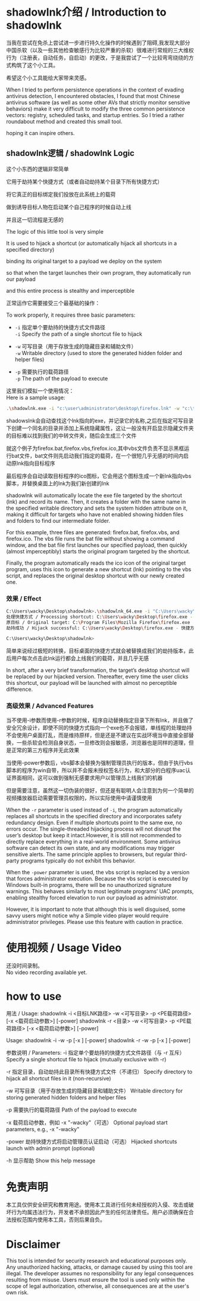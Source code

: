# shadowlnk介绍 / Introduction to shadowlnk
当我在尝试在免杀上尝试进一步进行持久化操作的时候遇到了阻碍,我发现大部分中国杀软（以及一些其他检查敏感行为比较严重的杀软）很难进行常规的三大维权行为（注册表，自动任务，自启动）的更改，于是我尝试了一个比较弯弯绕绕的方式构筑了这个小工具。

希望这个小工具能给大家带来灵感。

When I tried to perform persistence operations in the context of evading antivirus detection, I encountered obstacles,
I found that most Chinese antivirus software (as well as some other AVs that strictly monitor sensitive behaviors) make it very difficult to modify the three common persistence vectors: registry, scheduled tasks, and startup entries.
So I tried a rather roundabout method and created this small tool.

hoping it can inspire others.
## shadowlnk逻辑 / shadowlnk Logic

这个小东西的逻辑非常简单

它用于劫持某个快捷方式（或者自动劫持某个目录下所有快捷方式）

将它真正的目标绑定我们投放在此系统上的载荷

做到诱导目标人物在启动某个自己程序的时候自动上线

并且这一切流程是无感的 

The logic of this little tool is very simple

It is used to hijack a shortcut (or automatically hijack all shortcuts in a specified directory)

binding its original target to a payload we deploy on the system

so that when the target launches their own program, they automatically run our payload

and this entire process is stealthy and imperceptible

正常运作它需要接受三个最基础的操作：  

To work properly, it requires three basic parameters:

- `-i` 指定单个要劫持的快捷方式文件路径  
  `-i` Specify the path of a single shortcut file to hijack

- `-w` 可写目录（用于存放生成的隐藏目录和辅助文件）  
  `-w` Writable directory (used to store the generated hidden folder and helper files)

- `-p` 需要执行的载荷路径  
  `-p` The path of the payload to execute

这里我们模拟一个使用情况：  
Here is a sample usage:

```zsh
.\shadowlnk.exe -i "c:\user\administrator\desktop\firefox.lnk" -w "c:\test" -p "c:\test\beacon.exe"
```
shadowslnk会自动查找这个lnk指向的exe，并记录它的名称,之后在指定可写目录下创建一个同名的目录并添加上系统隐藏属性，这让一般没有开启显示隐藏文件夹的目标难以找到我们的中转文件夹，随后会生成三个文件

就这个例子为firefox.bat,firefox.vbs,firefox.ico,其中vbs文件负责不显示黑框运行bat文件，bat文件则先启动我们指定的载荷，在一个很短几乎无感的时间内启动原lnk指向目标程序

最后程序会自动读取目标程序的ico图标，它会用这个图标生成一个新lnk指向vbs脚本，并替换桌面上的lnk为我们新创建的lnk

shadowlnk will automatically locate the exe file targeted by the shortcut (lnk) and record its name. Then, it creates a folder with the same name in the specified writable directory and sets the system hidden attribute on it, making it difficult for targets who have not enabled showing hidden files and folders to find our intermediate folder.

For this example, three files are generated: firefox.bat, firefox.vbs, and firefox.ico. The vbs file runs the bat file without showing a command window, and the bat file first launches our specified payload, then quickly (almost imperceptibly) starts the original program targeted by the shortcut.

Finally, the program automatically reads the ico icon of the original target program, uses this icon to generate a new shortcut (lnk) pointing to the vbs script, and replaces the original desktop shortcut with our newly created one.

### 效果 / Effect
```zsh
C:\Users\wacky\Desktop\shadowlnk>.\shadowlnk_64.exe -i "C:\Users\wacky\Desktop\firefox.exe - 快捷方式.lnk" -w "C:\Users\wacky\Desktop\shadowlnk" -p "C:\Users\wacky\Desktop\shadowlnk\beacon_x64.exe" -power
处理快捷方式 / Processing shortcut: C:\Users\wacky\Desktop\firefox.exe - 快捷方式.lnk
原目标 / Original target: C:\Program Files\Mozilla Firefox\firefox.exe
劫持成功 / Hijack successful: C:\Users\wacky\Desktop\firefox.exe - 快捷方式.lnk

C:\Users\wacky\Desktop\shadowlnk>

```
简单来说经过极短的转换，目标桌面的快捷方式就会被替换成我们的劫持版本，此后用户每次点击此lnk运行都会上线我们的载荷，并且几乎无感

In short, after a very brief transformation, the target’s desktop shortcut will be replaced by our hijacked version. Thereafter, every time the user clicks this shortcut, our payload will be launched with almost no perceptible difference.

### 高级效果 / Advanced Features
当不使用-i参数而使用-r参数的时候，程序自动替换指定目录下所有lnk，并且做了安全冗余设计，即使不同的快捷方式指向一个exe也不会报错，单线程的处理劫持不会使用户桌面打乱，而是维持原样，但是还是不建议在实战环境当中直接全部替换，一些杀软会检测自身状态，一旦修改则会报敏感，浏览器也是同样的道理，但是正常的第三方程序并无此效果

当使用-power参数后，vbs脚本会替换为强制管理员执行的版本，但由于执行vbs脚本的程序为win自带，所以并不会报未授权签名行为，和大部分的白程序uac认证界面相同，这可以做到强制无感要求用户以管理员上线我们的机器

但是需要注意，虽然这一切伪装的很好，但还是有聪明人会注意到为何一个简单的视频播放器启动需要管理员权限的，所以实际使用中请谨慎使用

When the `-r` parameter is used instead of `-i`, the program automatically replaces all shortcuts in the specified directory and incorporates safety redundancy design. Even if multiple shortcuts point to the same exe, no errors occur. The single-threaded hijacking process will not disrupt the user’s desktop but keep it intact.However, it is still not recommended to directly replace everything in a real-world environment. Some antivirus software can detect its own state, and any modifications may trigger sensitive alerts. The same principle applies to browsers, but regular third-party programs typically do not exhibit this behavior.

When the `-power` parameter is used, the vbs script is replaced by a version that forces administrator execution. Because the vbs script is executed by Windows built-in programs, there will be no unauthorized signature warnings. This behaves similarly to most legitimate programs’ UAC prompts, enabling stealthy forced elevation to run our payload as administrator.

However, it is important to note that although this is well disguised, some savvy users might notice why a Simple video player would require administrator privileges. Please use this feature with caution in practice.

# 使用视频 / Usage Video
还没时间录制。  
No video recording available yet.
# how to use
用法 / Usage:
  shadowlnk -i <目标LNK路径> -w <可写目录> -p <PE载荷路径> [-x <载荷启动参数>] [-power]
  shadowlnk -r <目录> -w <可写目录> -p <PE载荷路径> [-x <载荷启动参数>] [-power]

Usage:
  shadowlnk -i <Target LNK Path> -w <Writable Directory> -p <PE Payload Path> [-x <Payload Args>] [-power]
  shadowlnk -r <Directory> -w <Writable Directory> -p <PE Payload Path> [-x <Payload Args>] [-power]

参数说明 / Parameters:
  -i      指定单个要劫持的快捷方式文件路径（与 -r 互斥）
          Specify a single shortcut file to hijack (mutually exclusive with -r)

  -r      指定目录，自动劫持此目录所有快捷方式文件（不递归）
          Specify directory to hijack all shortcut files in it (non-recursive)

  -w      可写目录（用于存放生成的隐藏目录和辅助文件）
          Writable directory for storing generated hidden folders and helper files

  -p      需要执行的载荷路径
          Path of the payload to execute

  -x      载荷启动参数，例如 -x "-wacky"（可选）
          Optional payload start parameters, e.g., -x "-wacky"

  -power  劫持快捷方式将启动管理员认证启动（可选）
          Hijacked shortcuts launch with admin prompt (optional)

  -h      显示帮助
          Show this help message
# 免责声明
本工具仅供安全研究和教育用途。使用本工具进行任何未经授权的入侵、攻击或破坏行为均属违法行为，开发者不承担因此产生的任何法律责任。用户必须确保在合法授权范围内使用本工具，否则后果自负。
# Disclaimer
This tool is intended for security research and educational purposes only. Any unauthorized hacking, attacks, or damage caused by using this tool are illegal. The developer assumes no responsibility for any legal consequences resulting from misuse. Users must ensure the tool is used only within the scope of legal authorization, otherwise, all consequences are at the user's own risk.
